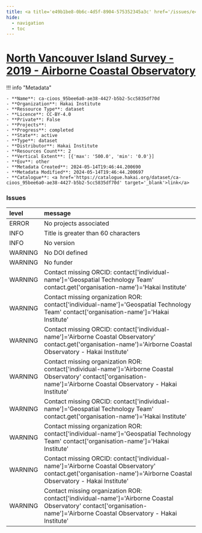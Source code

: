 ```yaml
---
title: <a title='e49b1be8-0b6c-4d5f-8904-575352345a3c' href='/issues/e49b1be8-0b6c-4d5f-8904-575352345a3c/' target='_blank'>North Vancouver Island Survey - 2019 - Airborne Coastal Observatory</a>
hide:
  - navigation
  - toc
---
```


# <a title='e49b1be8-0b6c-4d5f-8904-575352345a3c' href='/issues/e49b1be8-0b6c-4d5f-8904-575352345a3c/' target='_blank'>North Vancouver Island Survey - 2019 - Airborne Coastal Observatory</a>

<div id='map'></div>

!!! info "Metadata"
    
    - **Name**: ca-cioos_95bee6a0-ae38-4427-b5b2-5cc5835df70d 
    - **Organization**: Hakai Institute 
    - **Ressource Type**: dataset 
    - **Licence**: CC-BY-4.0 
    - **Private**: False 
    - **Projects**:  
    - **Progress**: completed 
    - **State**: active 
    - **Type**: dataset 
    - **Distributor**: Hakai Institute 
    - **Resources Count**: 2 
    - **Vertical Extent**: [{'max': '500.0', 'min': '0.0'}] 
    - **Eov**: other 
    - **Metadata Created**: 2024-05-14T19:46:44.200690 
    - **Metadata Modified**: 2024-05-14T19:46:44.200697 
    - **Catalogue**: <a href='https://catalogue.hakai.org/dataset/ca-cioos_95bee6a0-ae38-4427-b5b2-5cc5835df70d' target='_blank'>link</a> 

### Issues

| level   | message                                                                                                                                                                    |
|:--------|:---------------------------------------------------------------------------------------------------------------------------------------------------------------------------|
| ERROR   | No projects associated                                                                                                                                                     |
| INFO    | Title is greater than 60 characters                                                                                                                                        |
| INFO    | No version                                                                                                                                                                 |
| WARNING | No DOI defined                                                                                                                                                             |
| WARNING | No funder                                                                                                                                                                  |
| WARNING | Contact missing ORCID: contact['individual-name']='Geospatial Technology Team' contact.get('organisation-name')='Hakai Institute'                                          |
| WARNING | Contact missing organization ROR:  contact['individual-name']='Geospatial Technology Team' contact['organisation-name']='Hakai Institute'                                  |
| WARNING | Contact missing ORCID: contact['individual-name']='Airborne Coastal Observatory' contact.get('organisation-name')='Airborne Coastal Observatory - Hakai Institute'         |
| WARNING | Contact missing organization ROR:  contact['individual-name']='Airborne Coastal Observatory' contact['organisation-name']='Airborne Coastal Observatory - Hakai Institute' |
| WARNING | Contact missing ORCID: contact['individual-name']='Geospatial Technology Team' contact.get('organisation-name')='Hakai Institute'                                          |
| WARNING | Contact missing organization ROR:  contact['individual-name']='Geospatial Technology Team' contact['organisation-name']='Hakai Institute'                                  |
| WARNING | Contact missing ORCID: contact['individual-name']='Airborne Coastal Observatory' contact.get('organisation-name')='Airborne Coastal Observatory - Hakai Institute'         |
| WARNING | Contact missing organization ROR:  contact['individual-name']='Airborne Coastal Observatory' contact['organisation-name']='Airborne Coastal Observatory - Hakai Institute' |

<script>
   document.addEventListener("DOMContentLoaded", function() {
    var map = L.map('map').setView([51.505, -125.09], 5);
    L.tileLayer('https://tile.openstreetmap.org/{z}/{x}/{y}.png', {
        maxZoom: 19,
        attribution: '&copy; <a href="http://www.openstreetmap.org/copyright">OpenStreetMap</a>'
    }).addTo(map);
    var geojsonFeature = {
        "type": "Feature",
        "properties": {
            "name" : "<a title='e49b1be8-0b6c-4d5f-8904-575352345a3c' href='/issues/e49b1be8-0b6c-4d5f-8904-575352345a3c/' target='_blank'>North Vancouver Island Survey - 2019 - Airborne Coastal Observatory</a>"
        },
        "geometry": {'type': 'Polygon', 'coordinates': [[[-128.3, 50.33], [-127.6, 50.33], [-127.6, 50.63], [-128.3, 50.63], [-128.3, 50.33]]]}
    }
    L.geoJSON(geojsonFeature).addTo(map);
   })
</script>